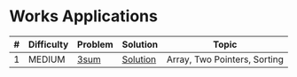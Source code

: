 # Works Applications

| # | Difficulty | Problem | Solution | Topic |
|---|------------|---------|----------|--------|
| 1 | MEDIUM | [3sum](https://leetcode.com/problems/3sum) | [Solution](../coding/algorithms/TwoPointerSum.java) | Array, Two Pointers, Sorting |
